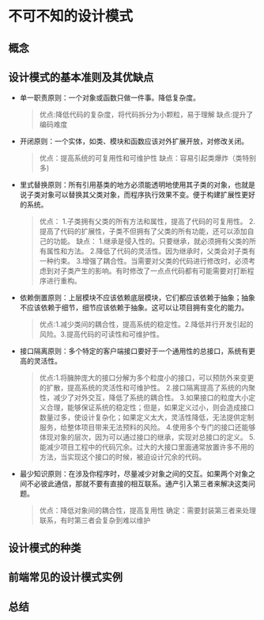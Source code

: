 # 不可不知的设计模式

## 概念

## 设计模式的基本准则及其优缺点

- 单一职责原则：一个对象或函数只做一件事。降低复杂度。
  > 优点:降低代码的复杂度，将代码拆分为小颗粒，易于理解
  > 缺点:提升了编码难度
- 开闭原则：一个实体，如类、模块和函数应该对外扩展开放，对修改关闭。
  > 优点：提高系统的可复用性和可维护性
  > 缺点：容易引起类爆炸（类特别多)
- 里式替换原则：所有引用基类的地方必须能透明地使用其子类的对象，也就是说子类对象可以替换其父类对象，而程序执行效果不变。便于构建扩展性更好的系统。

  > 优点： 1.子类拥有父类的所有方法和属性，提高了代码的可复用性。 2.提高了代码的扩展性，子类不但拥有了父类的所有功能，还可以添加自己的功能。
  > 缺点： 1.继承是侵入性的。只要继承，就必须拥有父类的所有属性和方法。 2.降低了代码的灵活性。因为继承时，父类会对子类有一种约束。 3.增强了耦合性。当需要对父类的代码进行修改时，必须考虑到对子类产生的影响。有时修改了一点点代码都有可能需要对打断程序进行重构。

- 依赖倒置原则：上层模块不应该依赖底层模块，它们都应该依赖于抽象；抽象不应该依赖于细节，细节应该依赖于抽象。这可以让项目拥有变化的能力。

  > 优点:1.减少类间的耦合性，提高系统的稳定性。2.降低并行开发引起的风险。3.提高代码的可读性和可维护性。

- 接口隔离原则：多个特定的客户端接口要好于一个通用性的总接口，系统有更高的灵活性。

  > 优点:1.将臃肿庞大的接口分解为多个粒度小的接口，可以预防外来变更的扩散，提高系统的灵活性和可维护性。 2.接口隔离提高了系统的内聚性，减少了对外交互，降低了系统的耦合性。 3.如果接口的粒度大小定义合理，能够保证系统的稳定性；但是，如果定义过小，则会造成接口数量过多，使设计复杂化；如果定义太大，灵活性降低，无法提供定制服务，给整体项目带来无法预料的风险。 4.使用多个专门的接口还能够体现对象的层次，因为可以通过接口的继承，实现对总接口的定义。 5.能减少项目工程中的代码冗余。过大的大接口里面通常放置许多不用的方法，当实现这个接口的时候，被迫设计冗余的代码。

- 最少知识原则：在涉及你程序时，尽量减少对象之间的交互。如果两个对象之间不必彼此通信，那就不要有直接的相互联系。通产引入第三者来解决这类问题。
  > 优点：降低对象间的耦合性，提高复用性
  > 确定：需要封装第三者来处理联系，有时第三者会复杂到难以维护

## 设计模式的种类

## 前端常见的设计模式实例

## 总结
